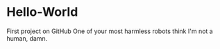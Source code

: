 # Hello-World
First project on GitHub
One of your most harmless robots think I'm not a human, damn.
